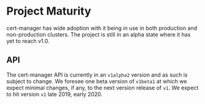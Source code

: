 # Project Maturity

cert-manager has wide adoption with it being in use in both production and
non-production clusters. The project is still in an alpha state where it has yet
to reach v1.0.

## API

The cert-manager API is currently in an `v1alpha2` version and as such is
subject to change. We foresee one beta version of `v1beta1` at which we expect
minimal changes, if any, to the next version release of `v1`. We expect to hit
version `v1` late 2019, early 2020.
